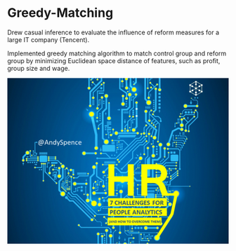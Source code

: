# Greedy-Matching
Drew casual inference to evaluate the influence of reform measures for a large IT company (Tencent).

Implemented greedy matching algorithm to match control group and reform group by minimizing Euclidean space distance of features, such as profit, group size and wage.

![image](https://github.com/Junchi0905/Greedy-Matching/blob/master/HR.png)
